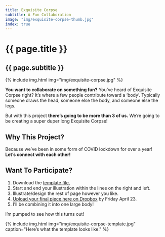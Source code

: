 ```yaml
---
title: Exquisite Corpse
subtitle: A Fun Collaboration
image: "img/exquisite-corpse-thumb.jpg"
index: true
---
```

# {{ page.title }}
## {{ page.subtitle }}
{% include img.html img="img/exquisite-corpse.jpg" %}

**You want to collaborate on something fun?** You’ve heard of Exquisite Corpse right? It’s where a few people contribute toward a ‘body’. Typically someone draws the head, someone else the body, and someone else the legs.

But with this project **there’s going to be more than 3 of us.** We’re going to be creating a super duper long Exquisite Corpse!

## Why This Project?
Because we’ve been in some form of COVID lockdown for over a year!  
**Let’s connect with each other!**

## Want To Participate?

1. Download the [template file.](https://ttkb.me/corpse-template)
2. Start and end your illustration within the lines on the right and left.
3. Illustrate/design the rest of page however you like.
4. [Upload your final piece here on Dropbox](https://ttkb.me/corpse-submit) by Friday April 23.
5. I’ll be combining it into one large body!

I’m pumped to see how this turns out!

{% include img.html img="img/exquisite-corpse-template.jpg" caption="Here’s what the template looks like." %}